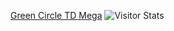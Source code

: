 [Green Circle TD Mega](./green-circle-td-mega/)
<img alt="Visitor Stats" src="https://widgetbite.com/stats/wcedit"/>
